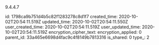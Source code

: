 9.4.4.7

id: 1798ca9b751d4b5c82f1283278c8d1f7
created_time: 2020-10-02T20:54:11.519Z
updated_time: 2020-10-02T20:54:11.550Z
user_created_time: 2020-10-02T20:54:11.519Z
user_updated_time: 2020-10-02T20:54:11.519Z
encryption_cipher_text: 
encryption_applied: 0
parent_id: 33a465e6698d4fac9c4f8149b7813316
is_shared: 0
type_: 2